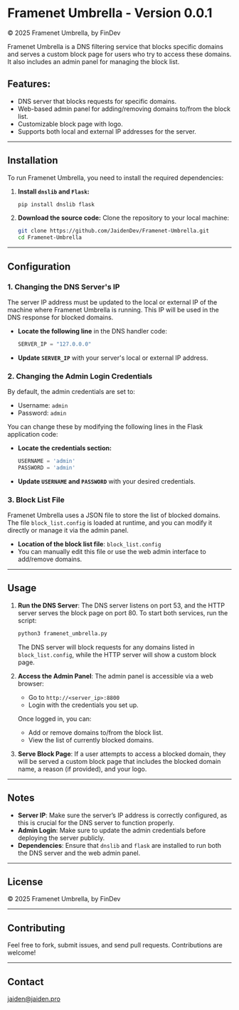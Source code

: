 # Framenet Umbrella - Version 0.0.1

© 2025 Framenet Umbrella, by FinDev

Framenet Umbrella is a DNS filtering service that blocks specific domains and serves a custom block page for users who try to access these domains. It also includes an admin panel for managing the block list.

## Features:
- DNS server that blocks requests for specific domains.
- Web-based admin panel for adding/removing domains to/from the block list.
- Customizable block page with logo.
- Supports both local and external IP addresses for the server.

---

## Installation

To run Framenet Umbrella, you need to install the required dependencies:

1. **Install `dnslib` and `Flask`:**
    ```bash
    pip install dnslib flask
    ```

2. **Download the source code:**
    Clone the repository to your local machine:
    ```bash
    git clone https://github.com/JaidenDev/Framenet-Umbrella.git
    cd Framenet-Umbrella
    ```

---

## Configuration

### 1. Changing the DNS Server's IP

The server IP address must be updated to the local or external IP of the machine where Framenet Umbrella is running. This IP will be used in the DNS response for blocked domains.

- **Locate the following line** in the DNS handler code:
    ```python
    SERVER_IP = "127.0.0.0"
    ```

- **Update `SERVER_IP`** with your server's local or external IP address.

### 2. Changing the Admin Login Credentials

By default, the admin credentials are set to:
- Username: `admin`
- Password: `admin`

You can change these by modifying the following lines in the Flask application code:

- **Locate the credentials section:**
    ```python
    USERNAME = 'admin'
    PASSWORD = 'admin'
    ```

- **Update `USERNAME` and `PASSWORD`** with your desired credentials.

### 3. Block List File

Framenet Umbrella uses a JSON file to store the list of blocked domains. The file `block_list.config` is loaded at runtime, and you can modify it directly or manage it via the admin panel.

- **Location of the block list file**: `block_list.config`
- You can manually edit this file or use the web admin interface to add/remove domains.

---

## Usage

1. **Run the DNS Server**:
    The DNS server listens on port 53, and the HTTP server serves the block page on port 80. To start both services, run the script:

    ```bash
    python3 framenet_umbrella.py
    ```

    The DNS server will block requests for any domains listed in `block_list.config`, while the HTTP server will show a custom block page.

2. **Access the Admin Panel**:
    The admin panel is accessible via a web browser:
    - Go to `http://<server_ip>:8800`
    - Login with the credentials you set up.

    Once logged in, you can:
    - Add or remove domains to/from the block list.
    - View the list of currently blocked domains.

3. **Serve Block Page**:
    If a user attempts to access a blocked domain, they will be served a custom block page that includes the blocked domain name, a reason (if provided), and your logo.

---

## Notes

- **Server IP**: Make sure the server’s IP address is correctly configured, as this is crucial for the DNS server to function properly.
- **Admin Login**: Make sure to update the admin credentials before deploying the server publicly.
- **Dependencies**: Ensure that `dnslib` and `flask` are installed to run both the DNS server and the web admin panel.

---

## License

© 2025 Framenet Umbrella, by FinDev

---

## Contributing

Feel free to fork, submit issues, and send pull requests. Contributions are welcome!

---

## Contact

jaiden@jaiden.pro